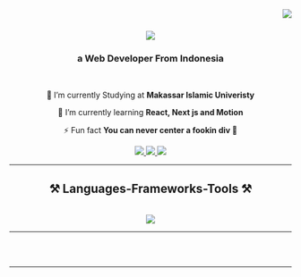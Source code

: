 <img align="right" src="https://visitor-badge.laobi.icu/badge?page_id=codenamekii.codenamekii" />

<h1 align="center">
    <img src="https://readme-typing-svg.herokuapp.com/?font=Righteous&size=35&center=true&vCenter=true&width=500&height=70&duration=4000&lines=Hi+There!+👋;+I'm+Fiki!;" />
</h1>

<h3 align="center">a Web Developer From Indonesia</h3>

<br/>

<div align="center">
 
 🔭 I’m currently Studying at **Makassar Islamic Univeristy**
 
 🌱 I’m currently learning **React, Next js and Motion**

⚡ Fun fact **You can never center a fookin div 🗿**

 </div>
 
<div align="center"> 
  <a href="mailto:magnoncro95@gmail.com">
    <img src="https://img.shields.io/badge/Gmail-333333?style=for-the-badge&logo=gmail&logoColor=red" />
  </a>
  <a href="https://www.linkedin.com/in/fiki-taufiqurrahman-583338188/" target="_blank">
    <img src="https://img.shields.io/badge/LinkedIn-0077B5?style=for-the-badge&logo=linkedin&logoColor=white" target="_blank" />
  </a>
  <a href="https://kiifiki.netlify.app/" target="_blank">
     <img src="https://img.shields.io/badge/Portfolio-FF5722?style=for-the-badge&logo=todoist&logoColor=white" target="_blank" /> <!-- sqlite, safari, google-chrome are other good icon options -->
  </a>
</div>

 <hr/>
 
<h2 align="center">⚒️ Languages-Frameworks-Tools ⚒️</h2>
<br/>
<div align="center">
    <img src="https://skillicons.dev/icons?i=react,html,css,figma,tailwind,git,next,laravel,motion" />
</div>

<hr/>

<br/><br/>

<hr/>
